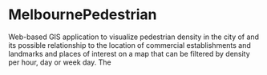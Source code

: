 # MelbournePedestrian
Web-based GIS application to visualize pedestrian density in the city of and its possible relationship to the location of commercial establishments and landmarks and places of interest on a map that can be filtered by density per hour, day or week day. The 
